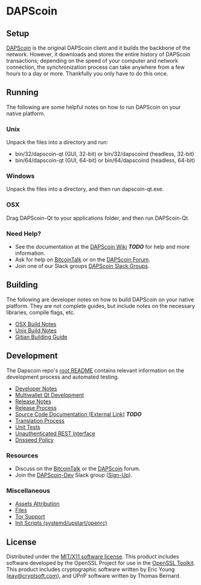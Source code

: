 DAPScoin
=====================

Setup
---------------------
[DAPScoin](http://officialdapscoin.com/wallet) is the original DAPScoin client and it builds the backbone of the network. However, it downloads and stores the entire history of DAPScoin transactions; depending on the speed of your computer and network connection, the synchronization process can take anywhere from a few hours to a day or more. Thankfully you only have to do this once.

Running
---------------------
The following are some helpful notes on how to run DAPScoin on your native platform.

### Unix

Unpack the files into a directory and run:

- bin/32/dapscoin-qt (GUI, 32-bit) or bin/32/dapscoind (headless, 32-bit)
- bin/64/dapscoin-qt (GUI, 64-bit) or bin/64/dapscoind (headless, 64-bit)

### Windows

Unpack the files into a directory, and then run dapscoin-qt.exe.

### OSX

Drag DAPScoin-Qt to your applications folder, and then run DAPScoin-Qt.

### Need Help?

* See the documentation at the [DAPScoin Wiki](https://en.bitcoin.it/wiki/Main_Page) ***TODO***
for help and more information.
* Ask for help on [BitcoinTalk](https://bitcointalk.org/index.php?topic=1262920.0) or on the [DAPScoin Forum](http://forum.officialdapscoin.com/).
* Join one of our Slack groups [DAPScoin Slack Groups](https://officialdapscoin.com/slack-logins/).

Building
---------------------
The following are developer notes on how to build DAPScoin on your native platform. They are not complete guides, but include notes on the necessary libraries, compile flags, etc.

- [OSX Build Notes](build-osx.md)
- [Unix Build Notes](build-unix.md)
- [Gitian Building Guide](gitian-building.md)

Development
---------------------
The Dapscoin repo's [root README](https://github.com/DAPScoin-Project/DAPScoin/blob/master/README.md) contains relevant information on the development process and automated testing.

- [Developer Notes](developer-notes.md)
- [Multiwallet Qt Development](multiwallet-qt.md)
- [Release Notes](release-notes.md)
- [Release Process](release-process.md)
- [Source Code Documentation (External Link)](https://dev.visucore.com/bitcoin/doxygen/) ***TODO***
- [Translation Process](translation_process.md)
- [Unit Tests](unit-tests.md)
- [Unauthenticated REST Interface](REST-interface.md)
- [Dnsseed Policy](dnsseed-policy.md)

### Resources

* Discuss on the [BitcoinTalk](https://bitcointalk.org/index.php?topic=1262920.0) or the [DAPScoin](http://forum.officialdapscoin.com/) forum.
* Join the [DAPScoin-Dev](https://dapscoin-dev.slack.com/) Slack group ([Sign-Up](https://dapscoin-dev.herokuapp.com/)).

### Miscellaneous
- [Assets Attribution](assets-attribution.md)
- [Files](files.md)
- [Tor Support](tor.md)
- [Init Scripts (systemd/upstart/openrc)](init.md)

License
---------------------
Distributed under the [MIT/X11 software license](http://www.opensource.org/licenses/mit-license.php).
This product includes software developed by the OpenSSL Project for use in the [OpenSSL Toolkit](https://www.openssl.org/). This product includes
cryptographic software written by Eric Young ([eay@cryptsoft.com](mailto:eay@cryptsoft.com)), and UPnP software written by Thomas Bernard.
